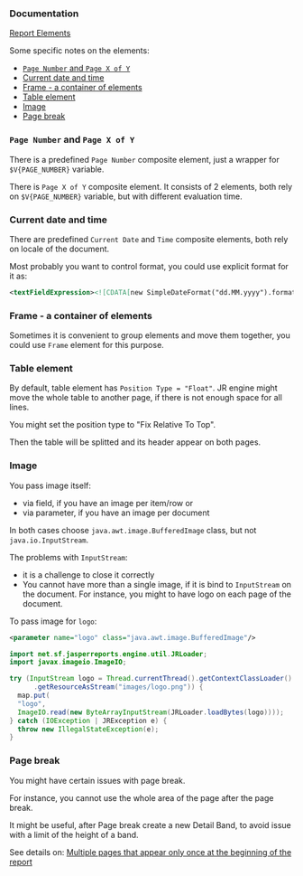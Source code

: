 ### Documentation

[Report Elements](https://community.jaspersoft.com/documentation/tibco-jaspersoft-studio-user-guide/v60/report-elements)

Some specific notes on the elements:

* [`Page Number` and `Page X of Y`](#page-number-and-page-x-of-y)
* [Current date and time](#current-date-and-time)
* [Frame - a container of elements](#frame---a-container-of-elements)
* [Table element](#table-element)
* [Image](#image)
* [Page break](#page-break)

### `Page Number` and `Page X of Y`

There is a predefined `Page Number` composite element, just a wrapper for `$V{PAGE_NUMBER}` variable. 

There is `Page X of Y` composite element. It consists of 2 elements, both rely on `$V{PAGE_NUMBER}` variable, 
but with different evaluation time.

### Current date and time

There are predefined `Current Date` and `Time` composite elements, both rely on locale of the document.

Most probably you want to control format, you could use explicit format for it as:

```xml
<textFieldExpression><![CDATA[new SimpleDateFormat("dd.MM.yyyy").format(new Date())]]></textFieldExpression>
```

### Frame - a container of elements

Sometimes it is convenient to group elements and move them together, you could use `Frame` element for this purpose.

### Table element

By default, table element has `Position Type = "Float"`. JR engine might move the whole table to another page, 
if there is not enough space for all lines. 

You might set the position type to "Fix Relative To Top". 

Then the table will be splitted and its header appear on both pages.

### Image

You pass image itself:
* via field, if you have an image per item/row or 
* via parameter, if you have an image per document

In both cases choose `java.awt.image.BufferedImage` class, but not `java.io.InputStream`.

The problems with `InputStream`:
* it is a challenge to close it correctly
* You cannot have more than a single image, if it is bind to `InputStream` on the document. 
For instance, you might to have logo on each page of the document.

To pass image for `logo`:

```xml
<parameter name="logo" class="java.awt.image.BufferedImage"/>
```

```java
import net.sf.jasperreports.engine.util.JRLoader;
import javax.imageio.ImageIO;

try (InputStream logo = Thread.currentThread().getContextClassLoader()
      .getResourceAsStream("images/logo.png")) {
  map.put(
  "logo",
  ImageIO.read(new ByteArrayInputStream(JRLoader.loadBytes(logo))));
} catch (IOException | JRException e) {
  throw new IllegalStateException(e);
}
```

### Page break

You might have certain issues with page break.

For instance, you cannot use the whole area of the page after the page break.

It might be useful, after Page break create a new Detail Band, to avoid issue with a limit of the height of a band.

See details on: [Multiple pages that appear only once at the beginning of the report](../docs/Report_Templates.md#multiple-pages-that-appear-only-once-at-the-beginning-of-the-report)

